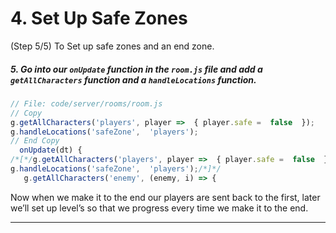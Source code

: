# 4. Set Up Safe Zones
(Step 5/5) To Set up safe zones and an end zone.

##### 5. Go into our `onUpdate` _function_ in the `room.js` file and add a `getAllCharacters` _function_ and a `handleLocations` _function_.

```javascript
// File: code/server/rooms/room.js
// Copy
g.getAllCharacters('players', player =>  { player.safe =  false  });
g.handleLocations('safeZone',  'players');
// End Copy
  onUpdate(dt) {
/*[*/g.getAllCharacters('players', player =>  { player.safe =  false  });
g.handleLocations('safeZone',  'players');/*]*/
   g.getAllCharacters('enemy', (enemy, i) => {
```

Now when we make it to the end our players are sent back to the first, later we’ll set up level’s so that we progress every time we make it to the end.

<hr class="uk-margin-medium">